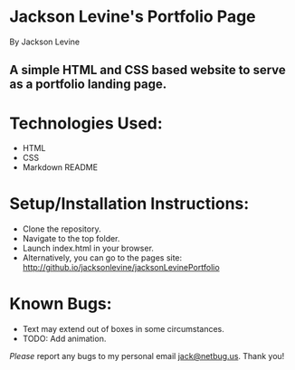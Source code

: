 # Jackson Levine's Portfolio Page
By Jackson Levine
## A simple HTML and CSS based website to serve as a portfolio landing page. 
# Technologies Used:
* HTML
* CSS
* Markdown README
# Setup/Installation Instructions:
* Clone the repository.
* Navigate to the top folder.
* Launch index.html in your browser.
* Alternatively, you can go to the pages site: http://github.io/jacksonlevine/jacksonLevinePortfolio
# Known Bugs:
* Text may extend out of boxes in some circumstances.
* TODO: Add animation.

_Please_ report any bugs to my personal email jack@netbug.us. Thank you!